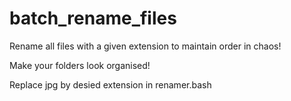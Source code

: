 # batch_rename_files
Rename all files with a given extension to maintain order in chaos!

Make your folders look organised!

Replace jpg by desied extension in renamer.bash
